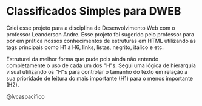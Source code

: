 # Classificados Simples para DWEB

Criei esse projeto para a disciplina de Desenvolvimento Web com o professor Leanderson Andre. Esse projeto foi sugerido pelo professor para por em prática nossos conhecimentos de estruturas em HTML utilizando as tags principais como H1 à H6, links, listas, negrito, itálico e etc.

Estruturei da melhor forma que pude pois ainda não entendo completamente o uso de cada um dos "H"s. Segui uma lógica de hierarquia visual utilizando os "H"s para controlar o tamanho do texto em relação a sua prioridade de leitura do mais importante (H1) para o menos importante (H2).

@lvcaspacifico
